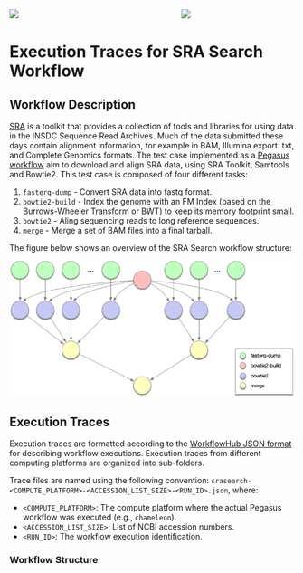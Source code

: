 <img src="https://workflowhub.org/assets/images/logo-horizontal.png" width="300" />
<img src="https://pegasus.isi.edu/wordpress/wp-content/uploads/2015/12/logo-dark.png" width=200 style="float: right" />

# Execution Traces for SRA Search Workflow

## Workflow Description

[SRA](https://www.ncbi.nlm.nih.gov/sra/) is a toolkit that provides a collection
of tools and libraries for using data in the INSDC Sequence Read Archives. Much
of the data submitted these days contain alignment information, for example in
BAM, Illumina export. txt, and Complete Genomics formats. The test case
implemented as a
[Pegasus workflow](https://github.com/pegasus-isi/sra-search-pegasus-workflow)
aim to download and align SRA data, using SRA Toolkit, Samtools and Bowtie2.
This test case is composed of four different tasks:

  1. `fasterq-dump` - Convert SRA data into fastq format.
  2. `bowtie2-build` - Index the genome with an FM Index (based on the
     Burrows-Wheeler Transform or BWT) to keep its memory footprint small.
  3. `bowtie2` - Aling sequencing reads to long reference sequences.
  4. `merge` - Merge a set of BAM files into a final tarball.

The figure below shows an overview of the SRA Search workflow structure:

<img src="docs/images/srasearch.png?raw=true" width="600">

## Execution Traces

Execution traces are formatted according to the
[WorkflowHub JSON format](https://github.com/workflowhub/workflow-schema) for
describing workflow executions. Execution traces from different computing
platforms are organized into sub-folders.

Trace files are named using the following convention:
`srasearch-<COMPUTE_PLATFORM>-<ACCESSION_LIST_SIZE>-<RUN_ID>.json`, where:

- `<COMPUTE_PLATFORM>`: The compute platform where the actual Pegasus workflow
  was executed (e.g., `chameleon`).
- `<ACCESSION_LIST_SIZE>`: List of NCBI accession numbers.
- `<RUN_ID>`: The workflow execution identification.

### Workflow Structure
